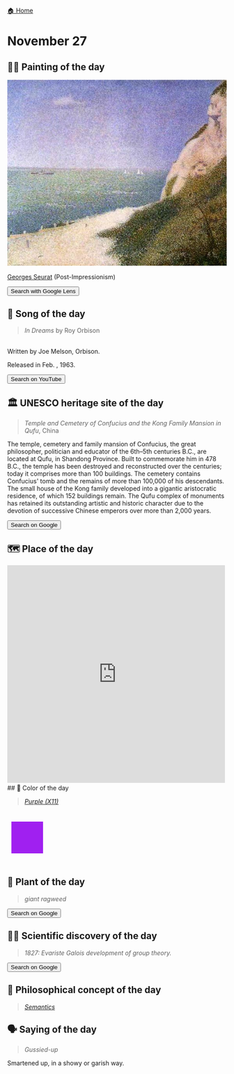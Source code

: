 
[🏠 Home](../../index.md)

# November 27

## 🧑‍🎨 Painting of the day

<img width="600" src="../img/Georges_Seurat_2.jpg">

[Georges Seurat](https://en.wikipedia.org/wiki/Georges_Seurat) (Post-Impressionism)

<button class="btn btn-success"
onclick=" window.open('https://lens.google.com/uploadbyurl?url=https://iretes.github.io/one-a-day/data/img/Georges_Seurat_2.jpg','_blank')">
Search with Google Lens
</button>

## 🎼 Song of the day

> *In Dreams*
by Roy Orbison

<br />Written by Joe Melson, Orbison.

Released in Feb. , 1963.

<button class="btn btn-success"
onclick=" window.open('http://www.youtube.com/search?q=In Dreams by Roy Orbison','_blank')">
Search on YouTube
</button>

## 🏛️ UNESCO heritage site of the day

> *Temple and Cemetery of Confucius and the Kong Family Mansion in Qufu*, China

<p>The temple, cemetery and family mansion of Confucius, the great philosopher, politician and educator of the 6th–5th centuries B.C., are located at Qufu, in Shandong Province. Built to commemorate him in 478 B.C., the temple has been destroyed and reconstructed over the centuries; today it comprises more than 100 buildings. The cemetery contains Confucius' tomb and the remains of more than 100,000 of his descendants. The small house of the Kong family developed into a gigantic aristocratic residence, of which 152 buildings remain. The Qufu complex of monuments has retained its outstanding artistic and historic character due to the devotion of successive Chinese emperors over more than 2,000 years.</p>

<button class="btn btn-success"
onclick=" window.open('http://www.google.com/search?q=Temple and Cemetery of Confucius and the Kong Family Mansion in Qufu','_blank')">
Search on Google
</button>

## 🗺️ Place of the day

<iframe
src="https://www.mapcrunch.com"
name="mapcrunch"
width="500"
height="500"
allowTransparency="true"
scrolling="no"
frameborder="0"
>
</iframe>
## 🎨 Color of the day

> *[Purple (X11)](https://en.wikipedia.org/wiki/Shades_of_purple#Purple_(X11_color)_(veronica))*

<div style="color:#A020F0; font-size: 100px;">&#9632;</div>

## 🌿 Plant of the day

> *giant ragweed*

<button class="btn btn-success"
onclick=" window.open('http://www.google.com/search?q=giant ragweed','_blank')">
Search on Google
</button>

## 🧑‍🔬 Scientific discovery of the day

> *1827: Evariste Galois development of group theory.*

<button class="btn btn-success"
onclick=" window.open('http://www.google.com/search?q=1827: Evariste Galois development of group theory.','_blank')">
Search on Google
</button>

## 💭 Philosophical concept of the day

> *[Semantics](https://en.wikipedia.org/wiki/Semantics)*

## 🗣️ Saying of the day

> *Gussied-up*

Smartened up, in a showy or garish way.
